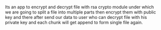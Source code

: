 Its an app to encrypt and decrypt file with rsa crypto module under which we are going to split a file into multiple parts then encrypt them with public key and there after send our data to user who can decrypt file with his private key and each chunk will get append to form single file again.
